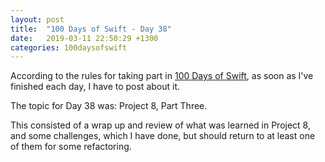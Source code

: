 ```yaml
---
layout: post
title:  "100 Days of Swift - Day 38"
date:   2019-03-11 22:50:29 +1300
categories: 100daysofswift
---
```

According to the rules for taking part in [100 Days of Swift](https://www.hackingwithswift.com/100), as soon as I've finished each day, I have to post about it.

The topic for Day 38 was: Project 8, Part Three.

This consisted of a wrap up and review of what was learned in Project 8, and some challenges, which I have done, but should return to at least one of them for some refactoring.
